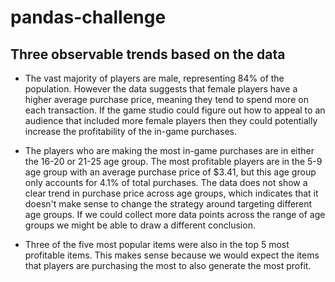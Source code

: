 # pandas-challenge

## Three observable trends based on the data

* The vast majority of players are male, representing 84% of the population. However the data suggests that female players have a higher average purchase price, meaning they tend to spend more on each transaction. If the game studio could figure out how to appeal to an audience that included more female players then they could potentially increase the profitability of the in-game purchases.

* The players who are making the most in-game purchases are in either the 16-20 or 21-25 age group. The most profitable players are in the 5-9 age group with an average purchase price of $3.41, but this age group only accounts for 4.1% of total purchases. The data does not show a clear trend in purchase price across age groups, which indicates that it doesn't make sense to change the strategy around targeting different age groups. If we could collect more data points across the range of age groups we might be able to draw a different conclusion.

* Three of the five most popular items were also in the top 5 most profitable items. This makes sense because we would expect the items that players are purchasing the most to also generate the most profit.
